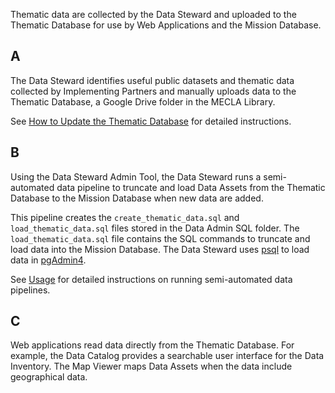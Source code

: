 Thematic data are collected by the Data Steward and uploaded to the Thematic Database for use by Web Applications and the Mission Database.

## A
The Data Steward identifies useful public datasets and thematic data collected by Implementing Partners and manually uploads data to the Thematic Database, a Google Drive folder in the MECLA Library.

See [How to Update the Thematic Database](../../../usage/update-thematicdb.md) for detailed instructions.

## B
Using the Data Steward Admin Tool, the Data Steward runs a semi-automated data pipeline to truncate and load Data Assets from the Thematic Database to the Mission Database when new data are added.

This pipeline creates the `create_thematic_data.sql` and `load_thematic_data.sql` files stored in the Data Admin SQL folder. The `load_thematic_data.sql` file contains the SQL commands to truncate and load data into the Mission Database. The Data Steward uses [psql](../../../knowledge/base/psql.md) to load data in [pgAdmin4](../../../knowledge/base/pgAdmin.md).

See [Usage](../../../usage/overview.md) for detailed instructions on running semi-automated data pipelines. 

## C
Web applications read data directly from the Thematic Database. For example, the Data Catalog provides a searchable user interface for the Data Inventory. The Map Viewer maps Data Assets when the data include geographical data.
